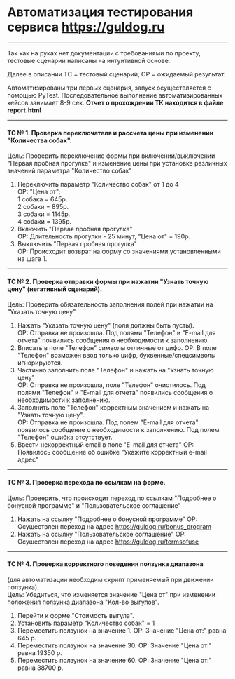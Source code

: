 # Автоматизация тестирования сервиса https://guldog.ru
___

Так как на руках нет документации с требованиями по проекту,
тестовые сценарии написаны на интуитивной основе.

Далее в описании ТС = тестовый сценарий, ОР = ожидаемый результат.

Автоматизированы три первых сценария, запуск осуществляется с помощью PyTest.
Последовательное выполнение автоматизированных кейсов занимает 8-9 сек.
**Отчет о прохождении ТК находится в файле report.html**

---

#### ТС № 1. Проверка переключателя и рассчета цены при изменении "Количества собак".<br/>
Цель: Проверить переключение формы при включении/выключении "Первая пробная прогулка" 
и изменение цены при установке различных значений параметра "Количество собак"
1. Переключить параметр "Количество собак" от 1 до 4<br/>
   ОР: "Цена от":<br/>
   1 собака = 645р.<br/>
   2 собаки = 895р.<br/>
   3 собаки = 1145р.<br/>
   4 собаки = 1395р.<br/>
2. Включить "Первая пробная прогулка"<br/>
   ОР: Длительность прогулки - 25 минут, "Цена от" = 190р.<br/>
3. Выключить "Первая пробная прогулка"<br/>
   ОР: Происходит возврат на форму со значениями установленными на шаге 1.<br/>

---
#### ТС № 2. Проверка отправки формы при нажатии "Узнать точную цену" (негативный сценарий).<br/>
Цель: Проверить обязательность заполнения полей при нажатии на "Указать точную цену"
1. Нажать "Указать точную цену" (поля должны быть пусты).<br/>
   ОР: Отправка не произошла. Под полями "Телефон" и "E-mail для отчета" появились сообщения о необходимости к заполнению.
2. Вписать в поле "Телефон" символы отличные от цифр.
   ОР: В поле "Телефон" возможен ввод только цифр, буквенные/спецсимволы игнорируются.
3. Частично заполнить поле "Телефон" и нажать на "Узнать точную цену"<br/>
   ОР: Отправка не произошла, поле "Телефон" очистилось. Под полями "Телефон" и "E-mail для отчета" появились сообщения о необходимости к заполнению.
4. Заполнить поле "Телефон" корректным значением и нажать на "Узнать точную цену".<br/>
   ОР: Отправка не произошла. Под полем "E-mail для отчета" появилось сообщение о необходимости к заполнению. Под полем "Телефон" ошибка отсутствует.
5. Ввести некорректный email в поле "E-mail для отчета"
   ОР: Появилось сообщение об ошибке "Укажите корректный e-mail адрес"
---
#### ТС № 3. Проверка перехода по ссылкам на форме.
Цель: Проверить, что происходит переход по ссылкам "Подробнее о бонусной программе" и "Пользовательское соглашение"
1. Нажать на ссылку "Подробнее о бонусной программе"
   ОР: Осуществлен переход на адрес https://guldog.ru/bonus_program
2. Нажать на ссылку "Пользовательское соглашение"
   ОР: Осуществлен переход на адрес https://guldog.ru/termsofuse

---
#### ТС № 4. Проверка корректного поведения ползунка диапазона
(для автоматизации необходим скрипт применяемый при движении ползунка).<br/>
Цель: Убедиться, что изменяется значение "Цена от" при изменении положения ползунка диапазона "Кол-во выгулов".
1. Перейти к форме "Стоимость выгула".
2. Установить параметр "Количество собак" = 1
3. Переместить ползунок на значение 1.
   ОР: Значение "Цена от:" равна 645 р.
4. Переместить ползунок на значение 30.
   ОР: Значение "Цена от:" равна 19350 р.
5. Переместить ползунок на значение 60.
   ОР: Значение "Цена от:" равна 38700 р.
